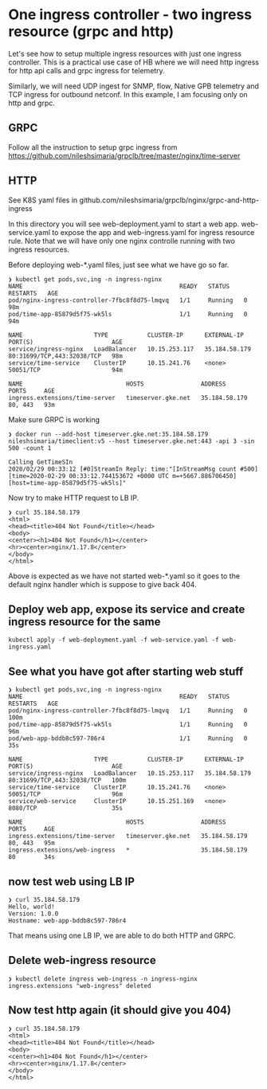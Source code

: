 # One ingress controller - two ingress resource (grpc and http)

Let's see how to setup multiple ingress resources with just one ingress controller. This is a practical use case of HB where we will need http ingress for http api calls and grpc ingress for telemetry. 

Similarly, we will need UDP ingest for SNMP, flow, Native GPB telemetry and TCP ingress for outbound netconf. In this example, I am focusing only on http and grpc.

## GRPC

Follow all the instruction to setup grpc ingress from https://github.com/nileshsimaria/grpclb/tree/master/nginx/time-server

## HTTP

See K8S yaml files in github.com/nileshsimaria/grpclb/nginx/grpc-and-http-ingress

In this directory you will see web-deployment.yaml to start a web app. web-service.yaml to expose the app and web-ingress.yaml for ingress resource rule. Note that we will have only one nginx controlle running with two ingress resources. 

Before deploying web-*.yaml files, just see what we have go so far.

```
❯ kubectl get pods,svc,ing -n ingress-nginx
NAME                                            READY   STATUS    RESTARTS   AGE
pod/nginx-ingress-controller-7fbc8f8d75-lmqvq   1/1     Running   0          98m
pod/time-app-85879d5f75-wk5ls                   1/1     Running   0          94m

NAME                    TYPE           CLUSTER-IP      EXTERNAL-IP     PORT(S)                      AGE
service/ingress-nginx   LoadBalancer   10.15.253.117   35.184.58.179   80:31699/TCP,443:32038/TCP   98m
service/time-service    ClusterIP      10.15.241.76    <none>          50051/TCP                    94m

NAME                             HOSTS                ADDRESS         PORTS     AGE
ingress.extensions/time-server   timeserver.gke.net   35.184.58.179   80, 443   93m
```

Make sure GRPC is working

```
❯ docker run --add-host timeserver.gke.net:35.184.58.179 nileshsimaria/timeclient:v5 --host timeserver.gke.net:443 -api 3 -sin 500 -count 1

Calling GetTimeSIn
2020/02/29 00:33:12 [#0]StreamIn Reply: time:"[InStreamMsg count #500][time=2020-02-29 00:33:12.744153672 +0000 UTC m=+5667.886706450] [host=time-app-85879d5f75-wk5ls]"
```


Now try to make HTTP request to LB IP. 

```
❯ curl 35.184.58.179
<html>
<head><title>404 Not Found</title></head>
<body>
<center><h1>404 Not Found</h1></center>
<hr><center>nginx/1.17.8</center>
</body>
</html>
```

Above is expected as we have not started web-*.yaml so it goes to the default nginx handler which is suppose to give back 404.

## Deploy web app, expose its service and create ingress resource for the same

```
kubectl apply -f web-deployment.yaml -f web-service.yaml -f web-ingress.yaml
```

## See what you have got after starting web stuff

```
❯ kubectl get pods,svc,ing -n ingress-nginx
NAME                                            READY   STATUS    RESTARTS   AGE
pod/nginx-ingress-controller-7fbc8f8d75-lmqvq   1/1     Running   0          100m
pod/time-app-85879d5f75-wk5ls                   1/1     Running   0          96m
pod/web-app-bddb8c597-786r4                     1/1     Running   0          35s

NAME                    TYPE           CLUSTER-IP      EXTERNAL-IP     PORT(S)                      AGE
service/ingress-nginx   LoadBalancer   10.15.253.117   35.184.58.179   80:31699/TCP,443:32038/TCP   100m
service/time-service    ClusterIP      10.15.241.76    <none>          50051/TCP                    96m
service/web-service     ClusterIP      10.15.251.169   <none>          8080/TCP                     35s

NAME                             HOSTS                ADDRESS         PORTS     AGE
ingress.extensions/time-server   timeserver.gke.net   35.184.58.179   80, 443   95m
ingress.extensions/web-ingress   *                    35.184.58.179   80        34s
```


## now test web using LB IP

```
❯ curl 35.184.58.179
Hello, world!
Version: 1.0.0
Hostname: web-app-bddb8c597-786r4
```

That means using one LB IP, we are able to do both HTTP and GRPC. 

## Delete web-ingress resource

```
❯ kubectl delete ingress web-ingress -n ingress-nginx
ingress.extensions "web-ingress" deleted
```

## Now test http again (it should give you 404)

```
❯ curl 35.184.58.179
<html>
<head><title>404 Not Found</title></head>
<body>
<center><h1>404 Not Found</h1></center>
<hr><center>nginx/1.17.8</center>
</body>
</html>
```
